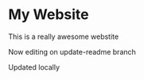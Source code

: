 # My Website

This is a really awesome webstite

Now editing on update-readme branch

Updated locally